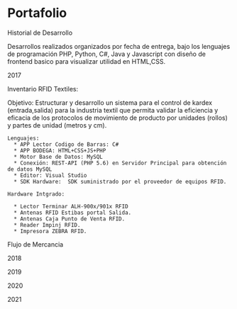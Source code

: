 # Portafolio
Historial de Desarrollo

Desarrollos realizados organizados por fecha de entrega, bajo los lenguajes de programación PHP, Python, C#, Java y Javascript con diseño de frontend basico para visualizar utilidad en HTML,CSS.


2017

Inventario RFID Textiles:  
  
  Objetivo:  Estructurar y desarrollo un sistema para el control de kardex (entrada,salida) para la industria textil que permita validar la eficiencia y eficacia de los protocolos de movimiento de producto por unidades (rollos) y partes de unidad (metros y cm).
  
    Lenguajes:
      * APP Lector Codigo de Barras: C#
      * APP BODEGA: HTML+CSS+JS+PHP
      * Motor Base de Datos: MySQL
      * Conexión: REST-API (PHP 5.6) en Servidor Principal para obtención de datos MySQL
      * Editor: Visual Studio 
      * SDK Hardware:  SDK suministrado por el proveedor de equipos RFID.
    
    Hardware Intgrado:
    
      * Lector Terminar ALH-900x/901x RFID 
      * Antenas RFID Estibas portal Salida.
      * Antenas Caja Punto de Venta RFID.
      * Reader Impinj RFID.
      * Impresora ZEBRA RFID.
      
 Flujo de Mercancia
 
 
      

2018



2019




2020



2021

